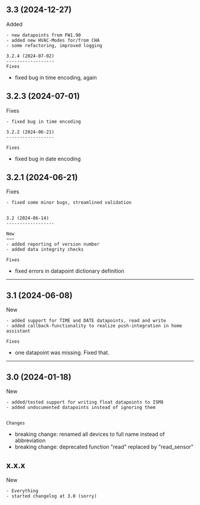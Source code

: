 3.3 (2024-12-27)
------------------
Added
~~~~~~~
- new datapoints from FW1.90
- added new HVAC-Modes for/from CHA
- some refactoring, improved logging

3.2.4 (2024-07-02)
------------------
Fixes
~~~~~~~
- fixed bug in time encoding, again

3.2.3 (2024-07-01)
------------------
Fixes
~~~~~~~
- fixed bug in time encoding

3.2.2 (2024-06-21)
------------------

Fixes
~~~~~~~
- fixed bug in date encoding

3.2.1 (2024-06-21)
------------------

Fixes
~~~~~~~
- fixed some minor bugs, streamlined validation


3.2 (2024-06-14)
------------------

New
~~~
- added reporting of version number
- added data integrity checks

Fixes
~~~~~~~
- fixed errors in datapoint dictionary definition

------------------

3.1 (2024-06-08)
------------------

New
~~~
- added support for TIME and DATE datapoints, read and write
- added callback-functionality to realize push-integration in home assistant

Fixes
~~~~~~~
- one datapoint was missing. Fixed that. 
------------------



3.0 (2024-01-18)
------------------

New
~~~
- added/tested support for writing float datapoints to ISM8
- added undocumented datapoints instead of ignoring them


Changes
~~~~~~~
- breaking change: renamed all devices to full name instead of abbreviation
- breaking change: deprecated function "read" replaced by "read_sensor"


x.x.x
------------------

New
~~~
- Everything
- started changelog at 3.0 (sorry)
